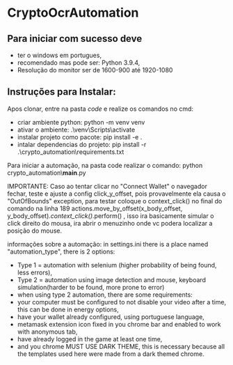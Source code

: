 # CryptoOcrAutomation
## Para iniciar com sucesso deve
- ter o windows em portugues,
- recomendado mas pode ser: Python 3.9.4,
- Resolução do monitor ser de 1600-900 até 1920-1080
## Instruções para Instalar:
Apos clonar, entre na pasta *code* e realize os comandos no cmd:
- criar ambiente python: python -m venv venv
- ativar o ambiente: .\\venv\\Scripts\\activate
- instalar projeto como pacote: pip install -e .
- intalar dependencias do projeto: pip install -r .\\crypto_automation\\requirements.txt

Para iniciar a automação, na pasta code realizar o comando:
python crypto_automation\\____main____.py

IMPORTANTE:
Caso ao tentar clicar no "Connect Wallet" o navegador fechar, teste e ajuste a config click_y_offset,
pois provavelmente ela causa o "OutOfBounds" exception, para testar coloque o context_click() no final do comando na linha 189
actions.move_by_offset(x_body_offset, y_body_offset)*.context_click()*.perform() , isso ira basicamente simular o click direito do mousa,
ira abrir o menuzinho onde vc podera localizar a posição do mouse.

informações sobre a automação:
in settings.ini there is a place named "automation_type", there  is 2 options:
- Type 1 = automation with selenium (higher probability of being found, less errors), 
- Type 2 = automation using image detection and mouse, keyboard simulation(harder to be found, more prone to error)
- when using type 2 automation, there are some requirements:
- your computer must be configured to not disable your video after a time, this can be done in energy options,
- have your wallet already configured, using portuguese language, 
- metamask extension icon fixed in you chrome bar and enabled to work with anonymous tab,
- have already logged in the game at least one time,
- and you chrome MUST USE DARK THEME, this is necessary because all the templates used here were made from a dark themed chrome.
